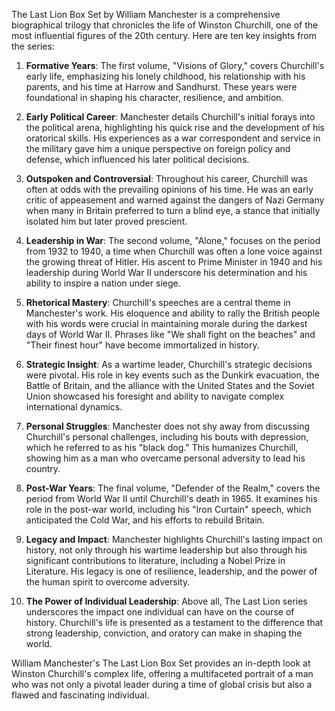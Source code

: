 The Last Lion Box Set by William Manchester is a comprehensive biographical trilogy that chronicles the life of Winston Churchill, one of the most influential figures of the 20th century. Here are ten key insights from the series:

1. **Formative Years**: The first volume, "Visions of Glory," covers Churchill's early life, emphasizing his lonely childhood, his relationship with his parents, and his time at Harrow and Sandhurst. These years were foundational in shaping his character, resilience, and ambition.

2. **Early Political Career**: Manchester details Churchill's initial forays into the political arena, highlighting his quick rise and the development of his oratorical skills. His experiences as a war correspondent and service in the military gave him a unique perspective on foreign policy and defense, which influenced his later political decisions.

3. **Outspoken and Controversial**: Throughout his career, Churchill was often at odds with the prevailing opinions of his time. He was an early critic of appeasement and warned against the dangers of Nazi Germany when many in Britain preferred to turn a blind eye, a stance that initially isolated him but later proved prescient.

4. **Leadership in War**: The second volume, "Alone," focuses on the period from 1932 to 1940, a time when Churchill was often a lone voice against the growing threat of Hitler. His ascent to Prime Minister in 1940 and his leadership during World War II underscore his determination and his ability to inspire a nation under siege.

5. **Rhetorical Mastery**: Churchill's speeches are a central theme in Manchester's work. His eloquence and ability to rally the British people with his words were crucial in maintaining morale during the darkest days of World War II. Phrases like "We shall fight on the beaches" and "Their finest hour" have become immortalized in history.

6. **Strategic Insight**: As a wartime leader, Churchill's strategic decisions were pivotal. His role in key events such as the Dunkirk evacuation, the Battle of Britain, and the alliance with the United States and the Soviet Union showcased his foresight and ability to navigate complex international dynamics.

7. **Personal Struggles**: Manchester does not shy away from discussing Churchill's personal challenges, including his bouts with depression, which he referred to as his "black dog." This humanizes Churchill, showing him as a man who overcame personal adversity to lead his country.

8. **Post-War Years**: The final volume, "Defender of the Realm," covers the period from World War II until Churchill's death in 1965. It examines his role in the post-war world, including his "Iron Curtain" speech, which anticipated the Cold War, and his efforts to rebuild Britain.

9. **Legacy and Impact**: Manchester highlights Churchill's lasting impact on history, not only through his wartime leadership but also through his significant contributions to literature, including a Nobel Prize in Literature. His legacy is one of resilience, leadership, and the power of the human spirit to overcome adversity.

10. **The Power of Individual Leadership**: Above all, The Last Lion series underscores the impact one individual can have on the course of history. Churchill's life is presented as a testament to the difference that strong leadership, conviction, and oratory can make in shaping the world.

William Manchester's The Last Lion Box Set provides an in-depth look at Winston Churchill's complex life, offering a multifaceted portrait of a man who was not only a pivotal leader during a time of global crisis but also a flawed and fascinating individual.
